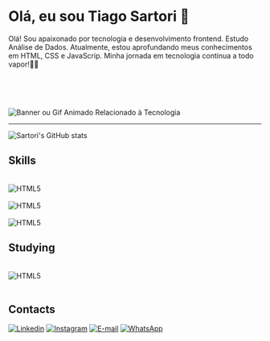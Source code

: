 # Olá, eu sou Tiago Sartori 👋

<div>Olá! Sou apaixonado por tecnologia e desenvolvimento frontend. Estudo Análise de Dados. Atualmente, estou aprofundando meus conhecimentos em HTML, CSS e JavaScrip. Minha jornada em tecnologia continua a todo vapor!💪🦾</div>

<br><br><br>

![Banner ou Gif Animado Relacionado à Tecnologia](https://media2.giphy.com/media/v1.Y2lkPTc5MGI3NjExMHZqNHV2ZW9sdWF1bTRmMjZiZGlueG9ncHNvOGE3dHZxaWY0OWY2YiZlcD12MV9pbnRlcm5hbF9naWZfYnlfaWQmY3Q9Zw/bGgsc5mWoryfgKBx1u/giphy.gif)

<hr>

![Sartori's GitHub stats](https://github-readme-stats.vercel.app/api?username=TheSartori&show_icons=true&theme=highcontrast)

## Skills
<div style="display: inline_block"><br/>
    <img align="center" alt="HTML5" src="https://img.shields.io/badge/CSS-239120?&style=for-the-badge&logo=css3&logoColor=white"/>
</div>
<div style="display: inline_block"><br/>
    <img align="center" alt="HTML5" src="https://img.shields.io/badge/HTML5-E34F26?style=for-the-badge&logo=html5&logoColor=white"/>
    
</div> <div style="display: inline_block"><br/>
    <img align="center" alt="HTML5" src="https://img.shields.io/badge/JavaScript-323330?style=for-the-badge&logo=javascript&logoColor=F7DF1E"/>
</div>

## Studying
<div style="display: inline_block"><br/>
    <img align="center" alt="HTML5" src="https://img.shields.io/badge/Python-3776AB?style=for-the-badge&logo=python&logoColor=white"/>
</div>

<br/>

 ## Contacts

[![Linkedin](https://img.shields.io/badge/LinkedIn-0077B5?style=for-the-badge&logo=linkedin&logoColor=white)](https://www.linkedin.com/in/tiago-sartori-dev/) [![Instagram](https://img.shields.io/badge/Instagram-E4405F?style=for-the-badge&logo=instagram&logoColor=white)](https://www.instagram.com/the.sartori/) [![E-mail](https://img.shields.io/badge/Gmail-D14836?style=for-the-badge&logo=gmail&logoColor=white)](mailto:sartori_cf@hotmail.com) [![WhatsApp](https://img.shields.io/badge/WhatsApp-25D366?style=for-the-badge&logo=whatsapp&logoColor=white)](https://api.whatsapp.com/send?phone=47999309929)
